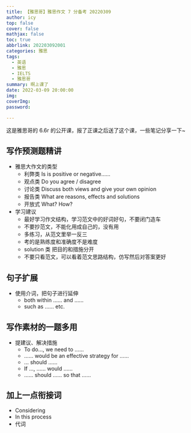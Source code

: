 ```yaml
---
title: 【雅思哥】雅思作文 7 分备考 20220309
author: icy
top: false
cover: false
mathjax: false
toc: true
abbrlink: 202203092001
categories: 雅思
tags:
  - 英语
  - 雅思
  - IELTS
  - 雅思哥
summary: 啊上课了
date: 2022-03-09 20:00:00
img:
coverImg:
password:

---
```


这是雅思哥的 6.6r 的公开课，报了正课之后送了这个课，一些笔记分享一下~

## 写作预测题精讲

- 雅思大作文的类型
  - 利弊类 Is is positive or negative……
  - 观点类 Do you agree / disagree
  - 讨论类 Discuss both views and give your own opinion
  - 报告类 What are reasons, effects and solutions
  - 开放式 What? How?
- 学习建议
  - 最好学习作文结构，学习范文中的好词好句，不要闭门造车
  - 不要抄范文，不能化用成自己的，没有用
  - 多练习，从范文里举一反三
  - 考的是熟练度和准确度不是难度
  - solution 类 把目的和措施分开
  - 不要只看范文，可以看着范文思路结构，仿写然后对答案更好

## 句子扩展

- 使用介词，把句子进行延伸
  - both within …… and ……
  - such as …… etc.

## 写作素材的一题多用

- 提建议、解决措施
  - To do..., we need to ……
  - …… would be an effective strategy for ……
  - ... should ……
  - If ..., …… would ……
  - …… should …… so that ……

## 加上一点衔接词

- Considering
- In this process
- 代词